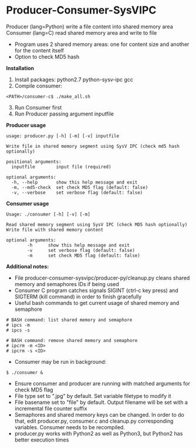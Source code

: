 # Producer-Consumer-SysVIPC

Producer (lang=Python) write a file content into shared memory area
Consumer (lang=C) read shared memory area and write to file
- Program uses 2 shared memory areas: one for content size and another for the content itself
- Option to check MD5 hash

**Installation**
1. Install packages: python2.7 python-sysv-ipc gcc
2. Compile consumer:
```
<PATH>/consumer-c$ ./make_all.sh
```
3. Run Consumer first
4. Run Producer passing argument inputfile

**Producer usage**
```
usage: producer.py [-h] [-m] [-v] inputfile

Write file in shared memory segment using SysV IPC (check md5 hash optionally)

positional arguments:
  inputfile        input file (required)

optional arguments:
  -h, --help       show this help message and exit
  -m, --md5-check  set check MD5 flag (default: false)
  -v, --verbose    set verbose flag (default: false)
```

**Consumer usage**
```
Usage: ./consumer [-h] [-v] [-m]

Read shared memory segment using SysV IPC (check MD5 hash optionally)
Write file with shared memory content

optional arguments:
        -h      show this help message and exit
        -v      set verbose flag (default: false)
        -m      set check MD5 flag (default: false)
```

**Additional notes:**
- File producer-consumer-sysvipc/producer-py/cleanup.py cleans shared memory and semaphores IDs if being used
- Consumer C program catches signals SIGINT (ctrl-c key press) and SIGTERM (kill command) in order to finish gracefully
- Useful bash commands to get current usage of shared memory and semaphore
```
# BASH command: list shared memory and semaphore
# ipcs -m
# ipcs -s

# BASH command: remove shared memory and semaphore
# ipcrm -m <ID>
# ipcrm -s <ID>
```
- Consumer may be run in background:
```
$ ./consumer &
```
- Ensure consumer and producer are running with matched arguments for check MD5 flag
- File type set to ".jpg" by default. Set variable filetype to modify it
- File basename set to "file" by default. Output filename will be set with a incremental file counter suffix
- Semaphores and shared memory keys can be changed. In order to do that, edit producer.py, consumer.c and cleanup.py corresponding variables. Consumer needs to be recompiled.
- producer.py works with Python2 as well as Python3, but Python2 has better execution times

